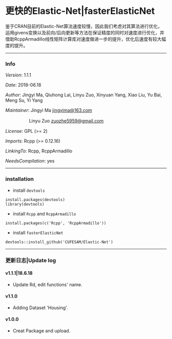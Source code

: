 # 更快的Elastic-Net|fasterElasticNet

鉴于CRAN目前的Elastic-Net算法速度较慢，因此我们考虑对其算法进行优化，运用givens变换以及前向/后向更新等方法在保证精度的同时对速度进行优化，并借助RcppArmadillo线性矩阵计算库对速度做进一步的提升，优化后速度有较大幅度的提升。

***
### Info
*Version*: 1.1.1

*Date*: 2018-06.18

*Author*: Jingyi Ma, Qiuhong Lai, Linyu Zuo, Xinyuan Yang, Xiao Liu, Yu Bai, Meng Su, Yi Yang

*Maintainer*: Jingyi Ma <jingyima@163.com>

　　　　&nbsp;　Linyu Zuo <zuozhe5959@gmail.com>

*License*: GPL (>= 2)

*Imports*: Rcpp (>= 0.12.16)

*LinkingTo*: Rcpp, RcppArmadillo

*NeedsCompilation*: yes

***

### installation
- install `devtools`
```
install.packages(devtools)
library(devtools)
```
- install `Rcpp` and `RcppArmadillo`
```
install.packages(c('Rcpp', 'RcppArmadillo'))
```
- install `fasterElasticNet`
```
devtools::install_github('CUFESAM/Elastic-Net')
```

***

### 更新日志|Update log
#### v1.1.1|18.6.18
- Update Rd, edit functions' name.

#### v1.1.0
- Adding Dataset 'Housing'.

#### v1.0.0
- Creat Package and upload.
